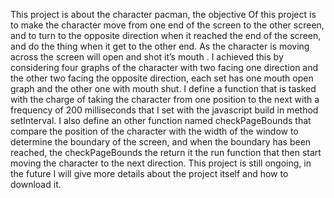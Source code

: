 This project is about the character pacman, the objective
Of this project is to make the character move from one end of the screen to the other screen, and to turn to the opposite direction when it reached the end of the screen, and do the thing when it get to the other end. As the character is moving across the screen will open and shot it’s mouth .
	I achieved this by considering four graphs of the character with two facing one direction and the other two facing the opposite direction, each set has one mouth open graph and the other one with mouth shut. I define a function that is tasked with the charge of taking the character from one position to the next with a frequency of 200 milliseconds that I set with the javascript build in method setInterval. I also define an other function named checkPageBounds that compare the position of the character with the width of the window to determine the boundary of the screen, and when the boundary has been reached, the checkPageBounds the return it the run function that then start moving the character to the next direction.
	This project  is still ongoing, in the future I will give more details about the project itself and how to download it.